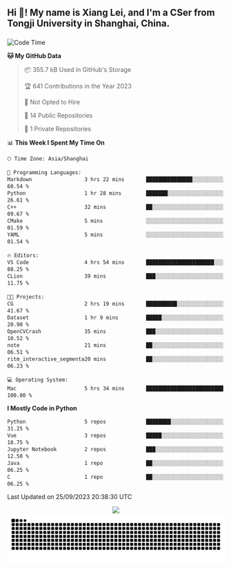 <h2 align="left">Hi 👋! My name is Xiang Lei, and I'm a CSer from Tongji University in Shanghai, China.</h2>

###

<!--START_SECTION:waka-->
![Code Time](http://img.shields.io/badge/Code%20Time-232%20hrs%201%20min-blue)

**🐱 My GitHub Data** 

> 📦 355.7 kB Used in GitHub's Storage 
 > 
> 🏆 641 Contributions in the Year 2023
 > 
> 🚫 Not Opted to Hire
 > 
> 📜 14 Public Repositories 
 > 
> 🔑 1 Private Repositories 
 > 
📊 **This Week I Spent My Time On** 

```text
🕑︎ Time Zone: Asia/Shanghai

💬 Programming Languages: 
Markdown                 3 hrs 22 mins       ███████████████░░░░░░░░░░   60.54 % 
Python                   1 hr 28 mins        ███████░░░░░░░░░░░░░░░░░░   26.61 % 
C++                      32 mins             ██░░░░░░░░░░░░░░░░░░░░░░░   09.67 % 
CMake                    5 mins              ░░░░░░░░░░░░░░░░░░░░░░░░░   01.59 % 
YAML                     5 mins              ░░░░░░░░░░░░░░░░░░░░░░░░░   01.54 % 

🔥 Editors: 
VS Code                  4 hrs 54 mins       ██████████████████████░░░   88.25 % 
CLion                    39 mins             ███░░░░░░░░░░░░░░░░░░░░░░   11.75 % 

🐱‍💻 Projects: 
CG                       2 hrs 19 mins       ██████████░░░░░░░░░░░░░░░   41.67 % 
Dataset                  1 hr 9 mins         █████░░░░░░░░░░░░░░░░░░░░   20.90 % 
OpenCVCrash              35 mins             ███░░░░░░░░░░░░░░░░░░░░░░   10.52 % 
note                     21 mins             ██░░░░░░░░░░░░░░░░░░░░░░░   06.51 % 
ritm_interactive_segmenta20 mins             ██░░░░░░░░░░░░░░░░░░░░░░░   06.23 % 

💻 Operating System: 
Mac                      5 hrs 34 mins       █████████████████████████   100.00 % 
```

**I Mostly Code in Python** 

```text
Python                   5 repos             ████████░░░░░░░░░░░░░░░░░   31.25 % 
Vue                      3 repos             █████░░░░░░░░░░░░░░░░░░░░   18.75 % 
Jupyter Notebook         2 repos             ███░░░░░░░░░░░░░░░░░░░░░░   12.50 % 
Java                     1 repo              ██░░░░░░░░░░░░░░░░░░░░░░░   06.25 % 
C                        1 repo              ██░░░░░░░░░░░░░░░░░░░░░░░   06.25 % 
```




 Last Updated on 25/09/2023 20:38:30 UTC
<!--END_SECTION:waka-->

<div align="center">
  <img src="https://github-readme-stats.vercel.app/api?username=Lei00764&show_icons=true&theme=radical" />
 </div>

 <div align="center">

<picture>
  <source media="(prefers-color-scheme: dark)" srcset="https://raw.githubusercontent.com/Lei00764/Lei00764/output/github-contribution-grid-snake-dark.svg">
  <source media="(prefers-color-scheme: light)" srcset="https://raw.githubusercontent.com/Lei00764/Lei00764/output/github-contribution-grid-snake.svg">
  <img alt="github contribution grid snake animation" src="https://raw.githubusercontent.com/Lei00764/Lei00764/output/github-contribution-grid-snake.svg">
</picture>

</div>




